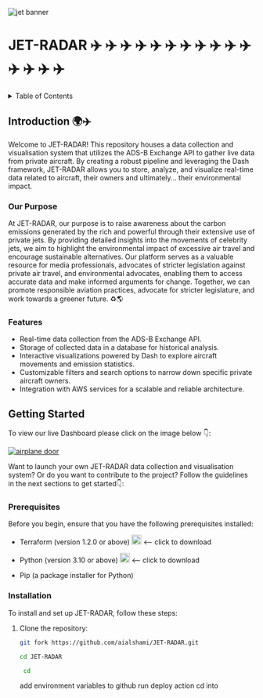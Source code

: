 ![jet banner](https://aircharterservice-globalcontent-live.cphostaccess.com/images/blog-images/private_jet_in_the_sun_banner_tcm36-53924.jpg)

# JET-RADAR ✈️ ✈️ ✈️ ✈️ ✈️ ✈️ ✈️ ✈️ ✈️ ✈️ ✈️ ✈️ ✈️ ✈️ ✈️

<!-- TABLE OF CONTENTS -->
<details>
  <summary>Table of Contents</summary>
  <ol>
    <li>
      <a href="#introduction">Introduction</a>
      <ul>
        <li><a href="#our-purpose">Our Purpose</a></li>
        <li><a href="#features">Features</a></li>
      </ul>
    </li>
    <li>
      <a href="#getting-started">Getting Started</a>
      <ul>
        <li><a href="#prerequisites">Prerequisites</a></li>
        <li><a href="#installation">Installation</a></li>
      </ul>
    </li>
    <li>
      <a href="#usage">Usage</a>
      <ul>
        <li><a href="#who-are-we-tracking">Who Are We Tracking?</a></li>
        <li><a href="#the-dashboard">The Dashboard</a></li>
      </ul>
    </li>
    <li><a href="#adsb-exchange">ADS-B Exchange API</a></li>
    <li>
      <a href="#the-architecture">The Architecture</a>
      <ul>
        <li><a href="#aws-services">AWS Services</a></li>
        <li><a href="#database-schema">Database Schema</a></li>
      </ul>
    </li>
    <li><a href="#roadmap">Roadmap</a></li>
    <li><a href="#licenses">Licenses</a></li>
    <li><a href="#acknowledgments">Acknowledgments</a></li>
  </ol>
</details>
<break>
</break>

## Introduction 🌍✈️

Welcome to JET-RADAR! This repository houses a data collection and visualisation system that utilizes the ADS-B Exchange API to gather live data from private aircraft. By creating a robust pipeline and leveraging the Dash framework, JET-RADAR allows you to store, analyze, and visualize real-time data related to aircraft, their owners and ultimately... their environmental impact.

### Our Purpose

At JET-RADAR, our purpose is to raise awareness about the carbon emissions generated by the rich and powerful through their extensive use of private jets. By providing detailed insights into the movements of celebrity jets, we aim to highlight the environmental impact of excessive air travel and encourage sustainable alternatives. Our platform serves as a valuable resource for media professionals, advocates of stricter legislation against private air travel, and environmental advocates, enabling them to access accurate data and make informed arguments for change. Together, we can promote responsible aviation practices, advocate for stricter legislature, and work towards a greener future. ♻️🌎

### Features

- Real-time data collection from the ADS-B Exchange API.
- Storage of collected data in a database for historical analysis.
- Interactive visualizations powered by Dash to explore aircraft movements and emission statistics.
- Customizable filters and search options to narrow down specific private aircraft owners.
- Integration with AWS services for a scalable and reliable architecture.

## Getting Started

To view our live Dashboard please click on the image below 👇:

[![airplane door](https://twistedsifter.com/wp-content/uploads/2022/01/Screen-Shot-2022-01-06-at-8.33.44-AM.png?w=1024)](https://www.youtube.com/watch?v=xvFZjo5PgG0)

Want to launch your own JET-RADAR data collection and visualisation system? Or do you want to contribute to the project? Follow the guidelines in the next sections to get started👇:

### Prerequisites

Before you begin, ensure that you have the following prerequisites installed:

- Terraform (version 1.2.0 or above) <a href="https://www.terraform.io/downloads.html"><img src="https://blogs.vmware.com/cloudprovider/files/2019/04/og-image-8b3e4f7d-blog-aspect-ratio.png" height="20" alt="Python Logo"></a> <-- click to download

- Python (version 3.10 or above) <a href="https://www.python.org/downloads/"><img src="https://www.python.org/static/community_logos/python-logo-generic.svg" height="20" alt="Python Logo"></a> <-- click to download

- Pip (a package installer for Python)

### Installation

To install and set up JET-RADAR, follow these steps:

1. Clone the repository:

   ```bash
   git fork https://github.com/aialshami/JET-RADAR.git
   ```

   ```bash
   cd JET-RADAR
   ```

   ```bash
    cd
   ```

   add environment variables to github
   run deploy action
   cd into
